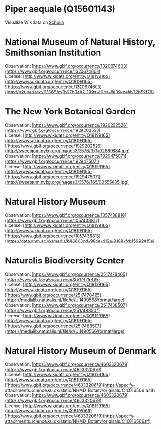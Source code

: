 
Piper aequale (Q15601143)
=========================
  
Visualize Wikidata on [Scholia](https://scholia.toolforge.org/taxon/Q15601143)
# National Museum of Natural History, Smithsonian Institution
  
Observation: [https://www.gbif.org/occurrence/1320674603](https://www.gbif.org/occurrence/1320674603)  
License: [http://www.wikidata.org/entity/Q18199165](http://www.wikidata.org/entity/Q18199165)  
![https://www.gbif.org/occurrence/1320674603](http://n2t.net/ark:/65665/m3b97b3e02-199a-49ba-8e39-cebb32b59f78)
# The New York Botanical Garden
  
Observation: [https://www.gbif.org/occurrence/1929202526](https://www.gbif.org/occurrence/1929202526)  
License: [http://www.wikidata.org/entity/Q18199165](http://www.wikidata.org/entity/Q18199165)  
![https://www.gbif.org/occurrence/1929202526](http://sweetgum.nybg.org/images3/3576/375/02689884.jpg)  
Observation: [https://www.gbif.org/occurrence/1929475071](https://www.gbif.org/occurrence/1929475071)  
License: [http://www.wikidata.org/entity/Q18199165](http://www.wikidata.org/entity/Q18199165)  
![https://www.gbif.org/occurrence/1929475071](http://sweetgum.nybg.org/images3/3576/165/00555635.jpg)
# Natural History Museum
  
Observation: [https://www.gbif.org/occurrence/1057438816](https://www.gbif.org/occurrence/1057438816)  
License: [http://www.wikidata.org/entity/Q18199165](http://www.wikidata.org/entity/Q18199165)  
![https://www.gbif.org/occurrence/1057438816](https://data.nhm.ac.uk/media/b86600dd-98de-412a-8188-fcb15992015e)
# Naturalis Biodiversity Center
  
Observation: [https://www.gbif.org/occurrence/2517478465](https://www.gbif.org/occurrence/2517478465)  
License: [http://www.wikidata.org/entity/Q18199165](http://www.wikidata.org/entity/Q18199165)  
![https://www.gbif.org/occurrence/2517478465](https://medialib.naturalis.nl/file/id/U.1490568/format/large)  
Observation: [https://www.gbif.org/occurrence/2517488507](https://www.gbif.org/occurrence/2517488507)  
License: [http://www.wikidata.org/entity/Q18199165](http://www.wikidata.org/entity/Q18199165)  
![https://www.gbif.org/occurrence/2517488507](https://medialib.naturalis.nl/file/id/U.1490566/format/large)
# Natural History Museum of Denmark
  
Observation: [https://www.gbif.org/occurrence/4603320679](https://www.gbif.org/occurrence/4603320679)  
License: [http://www.wikidata.org/entity/Q18199165](http://www.wikidata.org/entity/Q18199165)  
![https://www.gbif.org/occurrence/4603320679](https://specify-attachments.science.ku.dk/static/NHMD_Botany/originals/C10016506_a.tif)  
Observation: [https://www.gbif.org/occurrence/4603320679](https://www.gbif.org/occurrence/4603320679)  
License: [http://www.wikidata.org/entity/Q18199165](http://www.wikidata.org/entity/Q18199165)  
![https://www.gbif.org/occurrence/4603320679](https://specify-attachments.science.ku.dk/static/NHMD_Botany/originals/C10016506.tif)